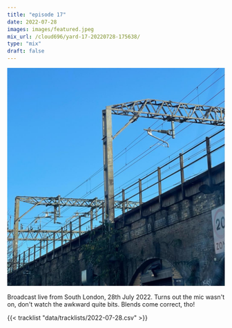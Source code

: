 ```yaml
---
title: "episode 17"
date: 2022-07-28
images: images/featured.jpeg
mix_url: /cloud696/yard-17-20220728-175638/
type: "mix"
draft: false
---
```


![artwork](images/featured.jpeg)

Broadcast live from South London, 28th July 2022. Turns out the mic wasn't on, don't watch the awkward quite bits. Blends come correct, tho!

{{< tracklist "data/tracklists/2022-07-28.csv" >}}
